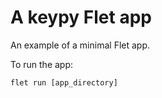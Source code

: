 # A keypy Flet app

An example of a minimal Flet app.

To run the app:

```
flet run [app_directory]
```